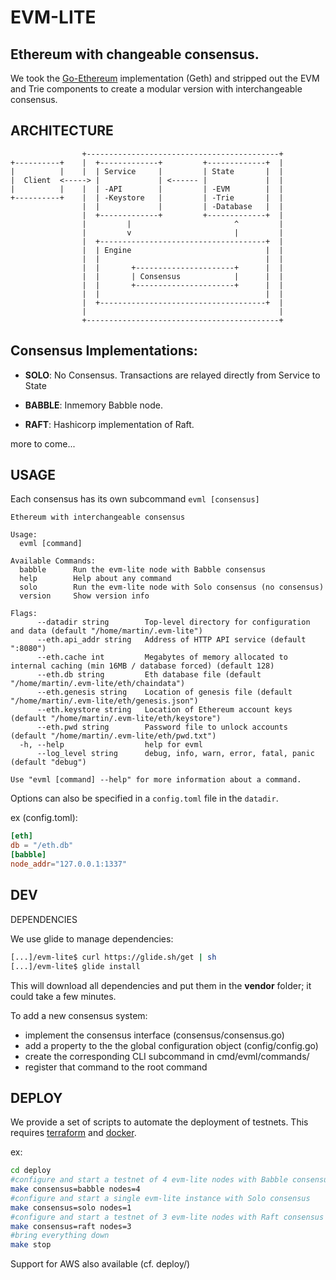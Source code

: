 # EVM-LITE
## Ethereum with changeable consensus.

We took the [Go-Ethereum](https://github.com/ethereum/go-ethereum) 
implementation (Geth) and stripped out the EVM and Trie components to create a 
modular version with interchangeable consensus. 

## ARCHITECTURE

```
                +-------------------------------------------+
+----------+    |  +-------------+         +-------------+  |       
|          |    |  | Service     |         | State       |  |
|  Client  <-----> |             | <------ |             |  |
|          |    |  | -API        |         | -EVM        |  |
+----------+    |  | -Keystore   |         | -Trie       |  |
                |  |             |         | -Database   |  |
                |  +-------------+         +-------------+  |
                |         |                       ^         |     
                |         v                       |         |
                |  +-------------------------------------+  |
                |  | Engine                              |  |
                |  |                                     |  | 
                |  |       +----------------------+      |  |
                |  |       | Consensus            |      |  |
                |  |       +----------------------+      |  |
                |  |                                     |  |
                |  +-------------------------------------+  |
                |                                           | 
                +-------------------------------------------+

```

## Consensus Implementations:

- **SOLO**: No Consensus. Transactions are relayed directly from Service to 
            State

- **BABBLE**: Inmemory Babble node.

- **RAFT**: Hashicorp implementation of Raft.

more to come...

## USAGE

Each consensus has its own subcommand `evml [consensus]`

```
Ethereum with interchangeable consensus

Usage:
  evml [command]

Available Commands:
  babble      Run the evm-lite node with Babble consensus
  help        Help about any command
  solo        Run the evm-lite node with Solo consensus (no consensus)
  version     Show version info

Flags:
      --datadir string        Top-level directory for configuration and data (default "/home/martin/.evm-lite")
      --eth.api_addr string   Address of HTTP API service (default ":8080")
      --eth.cache int         Megabytes of memory allocated to internal caching (min 16MB / database forced) (default 128)
      --eth.db string         Eth database file (default "/home/martin/.evm-lite/eth/chaindata")
      --eth.genesis string    Location of genesis file (default "/home/martin/.evm-lite/eth/genesis.json")
      --eth.keystore string   Location of Ethereum account keys (default "/home/martin/.evm-lite/eth/keystore")
      --eth.pwd string        Password file to unlock accounts (default "/home/martin/.evm-lite/eth/pwd.txt")
  -h, --help                  help for evml
      --log_level string      debug, info, warn, error, fatal, panic (default "debug")

Use "evml [command] --help" for more information about a command.

```

Options can also be specified in a `config.toml` file in the `datadir`. 

ex (config.toml):
``` toml
[eth]
db = "/eth.db"
[babble]
node_addr="127.0.0.1:1337"
```

## DEV

DEPENDENCIES

We use glide to manage dependencies: 

```bash
[...]/evm-lite$ curl https://glide.sh/get | sh
[...]/evm-lite$ glide install
```
This will download all dependencies and put them in the **vendor** folder; it 
could take a few minutes.

To add a new consensus system:

- implement the consensus interface (consensus/consensus.go)
- add a property to the the global configuration object (config/config.go)
- create the corresponding CLI subcommand in cmd/evml/commands/
- register that command to the root command


## DEPLOY

We provide a set of scripts to automate the deployment of testnets. This 
requires [terraform](https://www.terraform.io/) and 
[docker](https://www.docker.com/).

ex: 
``` bash
cd deploy
#configure and start a testnet of 4 evm-lite nodes with Babble consensus
make consensus=babble nodes=4
#configure and start a single evm-lite instance with Solo consensus 
make consensus=solo nodes=1 
#configure and start a testnet of 3 evm-lite nodes with Raft consensus
make consensus=raft nodes=3
#bring everything down
make stop 
```

Support for AWS also available (cf. deploy/)



